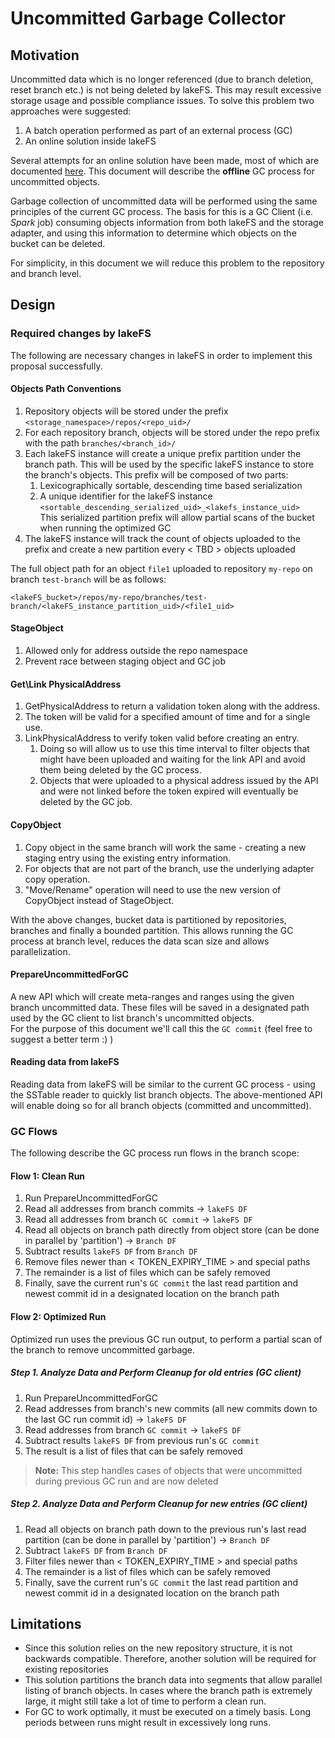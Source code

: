 # Uncommitted Garbage Collector

## Motivation

Uncommitted data which is no longer referenced (due to branch deletion, reset branch etc.) is not being deleted by lakeFS.
This may result excessive storage usage and possible compliance issues.
To solve this problem two approaches were suggested:
1. A batch operation performed as part of an external process (GC)
2. An online solution inside lakeFS

Several attempts for an online solution have been made, most of which are documented [here](Link-to-hard-delete-proposal).
This document will describe the **offline** GC process for uncommitted objects.

Garbage collection of uncommitted data will be performed using the same principles of the current GC process.
The basis for this is a GC Client (i.e. _Spark_ job) consuming objects information from both lakeFS and the storage adapter, 
and using this information to determine which objects on the bucket can be deleted.

For simplicity, in this document we will reduce this problem to the repository and branch level.

## Design

### Required changes by lakeFS

The following are necessary changes in lakeFS in order to implement this proposal successfully.

#### Objects Path Conventions

1. Repository objects will be stored under the prefix `<storage_namespace>/repos/<repo_uid>/`
2. For each repository branch, objects will be stored under the repo prefix with the path `branches/<branch_id>/`
3. Each lakeFS instance will create a unique prefix partition under the branch path. This will be used by the specific
lakeFS instance to store the branch's objects. This prefix will be composed of two parts:
   1. Lexicographically sortable, descending time based serialization
   2. A unique identifier for the lakeFS instance
      `<sortable_descending_serialized_uid>_<lakefs_instance_uid>`  
This serialized partition prefix will allow partial scans of the bucket when running the optimized GC
4. The lakeFS instance will track the count of objects uploaded to the prefix and create a new partition every < TBD > objects uploaded

The full object path for an object `file1` uploaded to repository `my-repo` on branch `test-branch` will be as follows:  
    
    <lakeFS_bucket>/repos/my-repo/branches/test-branch/<lakeFS_instance_partition_uid>/<file1_uid>

#### StageObject

1. Allowed only for address outside the repo namespace
2. Prevent race between staging object and GC job

#### Get\Link PhysicalAddress 

1. GetPhysicalAddress to return a validation token along with the address.
2. The token will be valid for a specified amount of time and for a single use.
3. LinkPhysicalAddress to verify token valid before creating an entry.
    1. Doing so will allow us to use this time interval to filter objects that might have been uploaded and waiting for
       the link API and avoid them being deleted by the GC process.
    2. Objects that were uploaded to a physical address issued by the API and were not linked before the token expired will
       eventually be deleted by the GC job.

#### CopyObject

1. Copy object in the same branch will work the same - creating a new staging entry using the existing entry information.
2. For objects that are not part of the branch, use the underlying adapter copy operation.
3. "Move/Rename" operation will need to use the new version of CopyObject instead of StageObject.

With the above changes, bucket data is partitioned by repositories, branches and finally a bounded partition.
This allows running the GC process at branch level, reduces the data scan size and allows parallelization.

#### PrepareUncommittedForGC

A new API which will create meta-ranges and ranges using the given branch uncommitted data. These files
will be saved in a designated path used by the GC client to list branch's uncommitted objects.  
For the purpose of this document we'll call this the `GC commit` (feel free to suggest a better term :) )

#### Reading data from lakeFS

Reading data from lakeFS will be similar to the current GC process - using the SSTable reader to quickly list branch objects.
The above-mentioned API will enable doing so for all branch objects (committed and uncommitted).

### GC Flows

The following describe the GC process run flows in the branch scope:

#### Flow 1: Clean Run

1. Run PrepareUncommittedForGC
2. Read all addresses from branch commits -> `lakeFS DF`
3. Read all addresses from branch `GC commit` -> `lakeFS DF`
4. Read all objects on branch path directly from object store (can be done in parallel by 'partition') -> `Branch DF`
5. Subtract results `lakeFS DF` from `Branch DF`
6. Remove files newer than < TOKEN_EXPIRY_TIME > and special paths
7. The remainder is a list of files which can be safely removed
8. Finally, save the current run's `GC commit` the last read partition and newest commit id in a designated location on the branch path

#### Flow 2: Optimized Run

Optimized run uses the previous GC run output, to perform a partial scan of the branch to remove uncommitted garbage.

##### Step 1. Analyze Data and Perform Cleanup for old entries (GC client)

1. Run PrepareUncommittedForGC
2. Read addresses from branch's new commits (all new commits down to the last GC run commit id) -> `lakeFS DF`
3. Read addresses from branch `GC commit` -> `lakeFS DF`
4. Subtract results `lakeFS DF` from previous run's `GC commit`
5. The result is a list of files that can be safely removed

>**Note:** This step handles cases of objects that were uncommitted during previous GC run and are now deleted

##### Step 2. Analyze Data and Perform Cleanup for new entries (GC client)
1. Read all objects on branch path down to the previous run's last read partition (can be done in parallel by 'partition') -> `Branch DF`
2. Subtract `lakeFS DF` from `Branch DF`
3. Filter files newer than < TOKEN_EXPIRY_TIME > and special paths
4. The remainder is a list of files which can be safely removed
5. Finally, save the current run's `GC commit` the last read partition and newest commit id in a designated location on the branch path

## Limitations

* Since this solution relies on the new repository structure, it is not backwards compatible. Therefore, another solution will be required for existing 
repositories
* This solution partitions the branch data into segments that allow parallel listing of branch objects. In cases where
the branch path is extremely large, it might still take a lot of time to perform a clean run.
* For GC to work optimally, it must be executed on a timely basis. Long periods between runs might result in excessively long runs.